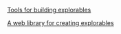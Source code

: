 [Tools for building explorables](https://explorabl.es/tools/)

[A web library for creating explorables](https://penrose.cs.cmu.edu/blog/bloom)
